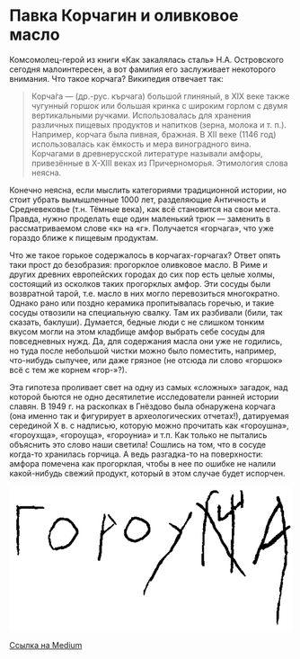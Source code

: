 # Павка Корчагин и оливковое масло

Комсомолец-герой из книги «Как закалялась сталь» Н.А. Островского сегодня малоинтересен, а вот фамилия его заслуживает некоторого внимания. Что такое корчага? Википедия отвечает так:

> Корча́га — (др.-рус. кърчага) большой глиняный, в XIX веке также чугунный горшок или большая кринка с широким горлом с двумя вертикальными ручками. Использовалась для хранения различных пищевых продуктов и напитков (зерна, молока и т. п.). Например, корчага была пивная, бражная. В XII веке (1146 год) использовалась как ёмкость и мера виноградного вина. Корчагами в древнерусской литературе называли амфоры, привезённые в X-XIII веках из Причерноморья. Этимология слова неясна.

Конечно неясна, если мыслить категориями традиционной истории, но стоит убрать вымышленные 1000 лет, разделяющие Античность и Средневековье (т.н. Тёмные века), как всё становится на свои места. Правда, нужно проделать еще один маленький трюк — заменить в рассматриваемом слове «к» на «г». Получается «горчага», что уже гораздо ближе к пищевым продуктам.

Что же такое горькое содержалось в корчагах-горчагах? Ответ опять таки прост до безобразия: прогорклое оливковое масло. В Риме и других древних европейских городах до сих пор есть целые холмы, состоящий из осколков таких прогорклых амфор. Эти сосуды были возвратной тарой, т.е. масло в них могло перевозиться многократно. Однако рано или поздно керамика пропитывалась горечью, и такие сосуды отвозили на специальную свалку. Там их разбивали (били, так сказать, баклуши). Думается, бедные люди с не слишком тонким вкусом могли на этом кладбище амфор выбрать себе сосуды для повседневных нужд. Да, для содержания масла они уже не годились, но туда после небольшой чистки можно было поместить, например, что-нибудь сыпучее, или даже грязное (не отсюда ли слово «горшок» всё с тем же корнем «гор-»?).

Эта гипотеза проливает свет на одну из самых «сложных» загадок, над которой бьются не одно десятилетие исследователи ранней истории славян. В 1949 г. на раскопках в Гнёздово была обнаружена корчага (она именно так и фигурирует в археологических отчетах!), датируемая серединой X в. с надписью, которую можно прочитать как «гороушна», «гороухща», «гороуща», «гороуниа» и т.п. Как только не пытались объяснить это слово наши светила! Сошлись на том, что в сосуде когда-то хранилась горчица. А ведь разгадка-то на поверхности: амфора помечена как прогорклая, чтобы в нее по ошибке не налили какой-нибудь свежий продукт, который в этом случае будет испорчен.

<img src="img/gorouhsha.png" alt="Надпись на древнеславянском сосуде" />

[Ссылка на Medium](https://yababay.medium.com/%D0%BF%D0%B0%D0%B2%D0%BA%D0%B0-%D0%BA%D0%BE%D1%80%D1%87%D0%B0%D0%B3%D0%B8%D0%BD-%D0%B8-%D0%BE%D0%BB%D0%B8%D0%B2%D0%BA%D0%BE%D0%B2%D0%BE%D0%B5-%D0%BC%D0%B0%D1%81%D0%BB%D0%BE-c2932c70645c)
